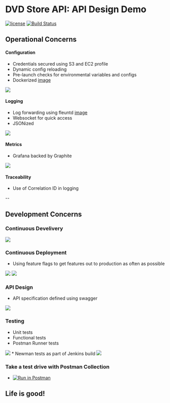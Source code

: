 # DVD Store API: API Design Demo

[![license](https://img.shields.io/github/license/mashape/apistatus.svg?maxAge=2592000)](https://github.com/scott-seo/dvdstore-api/blob/master/LICENSE)
[![Build Status](https://travis-ci.org/scott-seo/dvdstore-api.svg?branch=master)](https://travis-ci.org/scott-seo/dvdstore-api)

## Operational Concerns

#### Configuration
  * Credentials secured using S3 and EC2 profile
  * Dynamic config reloading
  * Pre-launch checks for environmental variables and configs 
  * Dockerized [image](https://hub.docker.com/r/scottseo/dvdstore-api/)
  <img src="https://github.com/scott-seo/dvdstore-api/blob/master/images/configuration.png">

#### Logging
  * Log forwarding using fleuntd [image](https://hub.docker.com/r/scottseo/custom-fluentd/)
  * Websocket for quick access
  * JSONized
  <img src="https://github.com/scott-seo/dvdstore-api/blob/master/images/loggly.png">

#### Metrics
  * Grafana backed by Graphite
  <img src="https://github.com/scott-seo/dvdstore-api/blob/master/images/grafana.png">

#### Traceability
  * Use of Correlation ID in logging

--

## Development Concerns

### Continuous Develivery
<img src="https://github.com/scott-seo/dvdstore-api/blob/master/images/pipeline2.png">

### Continuous Deployment 
  * Using feature flags to get features out to production as often as possible
  <img src="https://github.com/scott-seo/dvdstore-api/blob/master/images/togglz-main.png">
  <img src="https://github.com/scott-seo/dvdstore-api/blob/master/images/togglz-activation.png">

### API Design
  * API specification defined using swagger
  <img src="https://github.com/scott-seo/dvdstore-api/blob/master/images/api-spec.png"> 

### Testing
  * Unit tests
  * Functional tests
  * Postman Runner tests
  <img src="https://github.com/scott-seo/dvdstore-api/blob/master/images/postman_runner.png">
  * Newman tests as part of Jenkins build
  <img src="https://github.com/scott-seo/dvdstore-api/blob/master/images/newman_run.png">
  
### Take a test drive with Postman Collection
  * [![Run in Postman](https://run.pstmn.io/button.svg)](https://app.getpostman.com/run-collection/dcbaa42eea227cc9d300)
  
## Life is good!